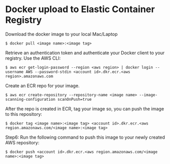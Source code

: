 # Docker upload to Elastic Container Registry

Download the docker image to your local Mac/Laptop

```
$ docker pull <image name>:<image tag>
```

Retrieve an authentication token and authenticate your Docker client to your registry. Use the AWS CLI:

```
$ aws ecr get-login-password --region <aws region> | docker login --username AWS --password-stdin <account id>.dkr.ecr.<aws region>.amazonaws.com
```

Create an ECR repo for your image.

```
$ aws ecr create-repository --repository-name <image name> --image-scanning-configuration scanOnPush=true
```

After the repo is created in ECR, tag your image so, you can push the image to this repository:

```
$ docker tag <image name>:<image tag> <account id>.dkr.ecr.<aws region.amazonaws.com/<image name>:<image tag>
```

Step6: Run the following command to push this image to your newly created AWS repository:

```
$ docker push <account id>.dkr.ecr.<aws region.amazonaws.com/<image name>:<image tag>
```
